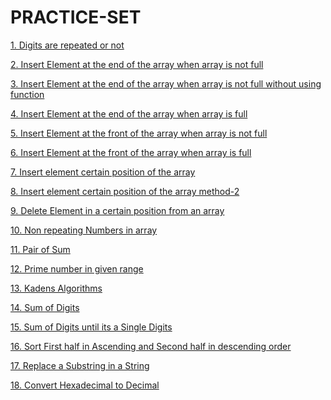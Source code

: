 # PRACTICE-SET          
   <p><a href="https://github.com/99monisha/PRACTICE-SET/blob/master/1.Repeating%20Digits/on.cpp">1. Digits are repeated or not<a/></p>
   <p><a href="https://github.com/99monisha/PRACTICE-SET/blob/master/2.pushEndArray/on.cpp">2. Insert Element at the end of the array when array is not full<a/></p>
   <p><a href="https://github.com/99monisha/PRACTICE-SET/blob/master/2.pushEndArray/on1.cpp">3. Insert Element at the end of the array when array is not full without using function<a/></p>
   <p><a href="https://github.com/99monisha/PRACTICE-SET/blob/master/2.pushEndArray/tw.cpp">4. Insert Element at the end of the array when array is full<a/></p>
    <p><a href="https://github.com/99monisha/PRACTICE-SET/blob/master/3.pushFrontArray/on.cpp">5. Insert Element at the front of the array when array is not full<a/></p>
   <p><a href="https://github.com/99monisha/PRACTICE-SET/blob/master/3.pushFrontArray/tw.cpp">6. Insert Element at the front of the array when array is full<a/></p>   
   <p><a href="https://github.com/99monisha/PRACTICE-SET/blob/master/4.pushCertain/on.cpp">7. Insert element certain position of the array<a/></p>
       <p><a href="https://github.com/99monisha/PRACTICE-SET/blob/master/4.pushCertain/tw.cpp">8. Insert element certain position of the array method-2<a/></p>
     <p><a href="https://github.com/99monisha/PRACTICE-SET/blob/master/5.DeleteCertain/on.cpp">9. Delete Element in a certain position from an array<a/></p>
      <p><a href="https://github.com/99monisha/PRACTICE-SET/blob/master/6.NonRepeating/on.cpp">10. Non repeating Numbers in array<a/></p>
       <p><a href="https://github.com/99monisha/PRACTICE-SET/blob/master/7.pairSum/on.cpp">11. Pair of Sum<a/></p>
        <p><a href="https://github.com/99monisha/PRACTICE-SET/blob/master/8.primeGivenrange/on.cpp">12. Prime number in given range<a/></p>
         <p><a href="https://github.com/99monisha/PRACTICE-SET/blob/master/9.KadensAlgo/maximumsum.cpp">13. Kadens Algorithms<a/></p>
            <p><a href="https://github.com/99monisha/PRACTICE-SET/blob/master/10.SumofDigits/on.cpp">14. Sum of Digits<a/></p>
        <p><a href="https://github.com/99monisha/PRACTICE-SET/blob/master/10.SumofDigits/tw.cpp">15. Sum of Digits until its a Single Digits<a/></p>
         <p><a href="https://github.com/99monisha/PRACTICE-SET/blob/master/12.AssendingDeseding/on.cpp">16. Sort First half in Ascending and Second half in descending order <a/></p>
            <p><a href="https://github.com/99monisha/PRACTICE-SET/blob/master/13.App/on.cpp">17. Replace a Substring in a String <a/></p>
        <p><a href="">18.  Convert Hexadecimal to Decimal<a/></p>
         <p><a href=""><a/></p>

 
